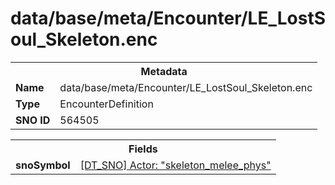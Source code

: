 <h1>data/base/meta/Encounter/LE_LostSoul_Skeleton.enc</h1><table><tr><th colspan="100%">Metadata</th></tr><tr><td><b>Name</b></td><td>data/base/meta/Encounter/LE_LostSoul_Skeleton.enc</td></tr><tr><td><b>Type</b></td><td>EncounterDefinition</td></tr><tr><td><b>SNO ID</b></td><td>564505</td></tr></table>

<table><tr><th colspan="100%">Fields</th></tr><tr><td><b>snoSymbol</b></td><td><a href="..\Actor\skeleton_melee_phys.acr.md">[DT_SNO] Actor: "skeleton_melee_phys"</a></td></tr></table>

